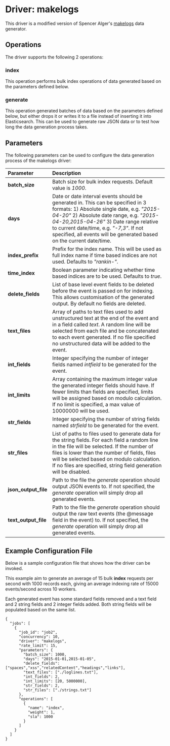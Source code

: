 # Driver: makelogs
This driver is a modified version of Spencer Alger's [makelogs](https://github.com/spalger/makelogs) data generator.

## Operations
The driver supports the following 2 operations:

### index
This operation performs bulk index operations of data generated based on the parameters defined below.

### generate
This operation generated batches of data based on the parameters defined below, but either drops it or writes it to a file instead of inserting it into Elasticsearch. This can be used to generate raw JSON data or to test how long the data generation process takes.

## Parameters
The following parameters can be used to configure the data generation process of the makelogs driver:

Parameter | Description
:------------ | :------------
**batch_size** | Batch size for bulk index requests. Default value is *1000*.
**days** | Date or date interval events should be generated in. This can be specified in 3 formats: 1) Absolute single date, e.g. *"2015-04-20"* 2) Absolute date range, e.g. *"2015-04-20,2015-04-26"* 3) Date range relative to current date/time, e.g. *"-7,3"*. If not specified, all events will be generated based on the current date/time.
**index_prefix** | Prefix for the index name. This will be used as full index name if time based indices are not used. Defaults to *"rankin-"*.
**time_index** | Boolean parameter indicating whether time based indices are to be used. Defaults to *true*.
**delete_fields** | List of base level event fields to be deleted before the event is passed on for indexing. This allows customisation of the generated output. By default no fields are deleted.
**text_files** | Array of paths to text files used to add unstructured text at the end of the event and in a field called *text*. A random line will be selected from each file and be concatenated to each event generated. If no file specified no unstructured data will be added to the event.
**int_fields** | Integer specifying the number of integer fields named *intfield<N>* to be generated for the event.
**int_limits** | Array containing the maximum integer value the generated integer fields should have. If fewer limits than fields are specified, limits will be assigned based on modulo calculation. If no limit is specified, a max value of 10000000 will be used.
**str_fields** | Integer specifying the number of string fields named *strfield<N>* to be generated for the event.
**str_files** | List of paths to files used to generate data for the string fields. For each field a random line in the file will be selected. If the number of files is lower than the number of fields, files will be selected based on modulo calculation. If no files are specified, string field generation will be disabled.
**json_output_file** | Path to the file the *generate* operation should output JSON events to. If not specified, the *generate* operation will simply drop all generated events.
**text_output_file** | Path to the file the *generate* operation should output the raw text events (the @message field in the event) to. If not specified, the *generate* operation will simply drop all generated events.


## Example Configuration File
Below is a sample configuration file that shows how the driver can be invoked. 

This example aim to generate an average of 15 bulk **index** requests per second with 1000 records each, giving an average indexing rate of 15000 events/second across 10 workers.

Each generated event has some standard fields removed and a text field and 2 string fields and 2 integer fields added. Both string fields will be populated based on the same list.

```
{
  "jobs": [
    {
      "job_id": "job2",
      "concurrency": 10,
      "driver": "makelogs",
      "rate_limit": 15,
      "parameters": {
        "batch_size": 1000,
        "days": "2015-01-01,2015-01-05",
        "delete_fields": ["spaces","xss","relatedContent","headings","links"],
        "text_files": ["./loglines.txt"],
        "int_fields": 2,
        "int_limits": [20, 5000000],
        "str_fields": 2,
        "str_files": ["./strings.txt"]
      },
      "operations": [
        {
          "name": "index",
          "weight": 1,
          "sla": 1000
        }
      ]
    }
  ]
}
```
